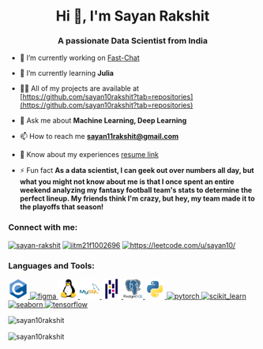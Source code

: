 <h1 align="center">Hi 👋, I'm Sayan Rakshit</h1>
<h3 align="center">A passionate Data Scientist from India</h3>

- 🔭 I’m currently working on [Fast-Chat](https://github.com/sayan10rakshit/Fast-Chat)

- 🌱 I’m currently learning **Julia**

- 👨‍💻 All of my projects are available at [https://github.com/sayan10rakshit?tab=repositories](https://github.com/sayan10rakshit?tab=repositories)

- 💬 Ask me about **Machine Learning, Deep Learning**

- 📫 How to reach me **sayan11rakshit@gmail.com**

- 📄 Know about my experiences [resume link](https://drive.google.com/file/d/1HYjDy0-pURLZ2XBsHvol6FPG9vHaeQDs/view?usp=sharing)

- ⚡ Fun fact **As a data scientist, I can geek out over numbers all day, but what you might not know about me is that I once spent an entire weekend analyzing my fantasy football team's stats to determine the perfect lineup. My friends think I'm crazy, but hey, my team made it to the playoffs that season!**

<h3 align="left">Connect with me:</h3>
<p align="left">
<a href="https://linkedin.com/in/sayan-rakshit" target="blank"><img align="center" src="https://raw.githubusercontent.com/rahuldkjain/github-profile-readme-generator/master/src/images/icons/Social/linked-in-alt.svg" alt="sayan-rakshit" height="30" width="40" /></a>
<a href="https://kaggle.com/iitm21f1002696" target="blank"><img align="center" src="https://raw.githubusercontent.com/rahuldkjain/github-profile-readme-generator/master/src/images/icons/Social/kaggle.svg" alt="iitm21f1002696" height="30" width="40" /></a>
<a href="https://www.leetcode.com/https://leetcode.com/u/sayan10/" target="blank"><img align="center" src="https://raw.githubusercontent.com/rahuldkjain/github-profile-readme-generator/master/src/images/icons/Social/leet-code.svg" alt="https://leetcode.com/u/sayan10/" height="30" width="40" /></a>
</p>

<h3 align="left">Languages and Tools:</h3>
<p align="left"> <a href="https://www.cprogramming.com/" target="_blank" rel="noreferrer"> <img src="https://raw.githubusercontent.com/devicons/devicon/master/icons/c/c-original.svg" alt="c" width="40" height="40"/> </a> <a href="https://www.figma.com/" target="_blank" rel="noreferrer"> <img src="https://www.vectorlogo.zone/logos/figma/figma-icon.svg" alt="figma" width="40" height="40"/> </a> <a href="https://www.linux.org/" target="_blank" rel="noreferrer"> <img src="https://raw.githubusercontent.com/devicons/devicon/master/icons/linux/linux-original.svg" alt="linux" width="40" height="40"/> </a> <a href="https://www.mysql.com/" target="_blank" rel="noreferrer"> <img src="https://raw.githubusercontent.com/devicons/devicon/master/icons/mysql/mysql-original-wordmark.svg" alt="mysql" width="40" height="40"/> </a> <a href="https://pandas.pydata.org/" target="_blank" rel="noreferrer"> <img src="https://raw.githubusercontent.com/devicons/devicon/2ae2a900d2f041da66e950e4d48052658d850630/icons/pandas/pandas-original.svg" alt="pandas" width="40" height="40"/> </a> <a href="https://www.postgresql.org" target="_blank" rel="noreferrer"> <img src="https://raw.githubusercontent.com/devicons/devicon/master/icons/postgresql/postgresql-original-wordmark.svg" alt="postgresql" width="40" height="40"/> </a> <a href="https://www.python.org" target="_blank" rel="noreferrer"> <img src="https://raw.githubusercontent.com/devicons/devicon/master/icons/python/python-original.svg" alt="python" width="40" height="40"/> </a> <a href="https://pytorch.org/" target="_blank" rel="noreferrer"> <img src="https://www.vectorlogo.zone/logos/pytorch/pytorch-icon.svg" alt="pytorch" width="40" height="40"/> </a> <a href="https://scikit-learn.org/" target="_blank" rel="noreferrer"> <img src="https://upload.wikimedia.org/wikipedia/commons/0/05/Scikit_learn_logo_small.svg" alt="scikit_learn" width="40" height="40"/> </a> <a href="https://seaborn.pydata.org/" target="_blank" rel="noreferrer"> <img src="https://seaborn.pydata.org/_images/logo-mark-lightbg.svg" alt="seaborn" width="40" height="40"/> </a> <a href="https://www.tensorflow.org" target="_blank" rel="noreferrer"> <img src="https://www.vectorlogo.zone/logos/tensorflow/tensorflow-icon.svg" alt="tensorflow" width="40" height="40"/> </a> </p>

<p><img align="center" src="https://github-readme-stats.vercel.app/api/top-langs?username=sayan10rakshit&show_icons=true&locale=en&layout=compact" alt="sayan10rakshit" /></p>

<p><img align="center" src="https://github-readme-streak-stats.herokuapp.com/?user=sayan10rakshit&" alt="sayan10rakshit" /></p>

